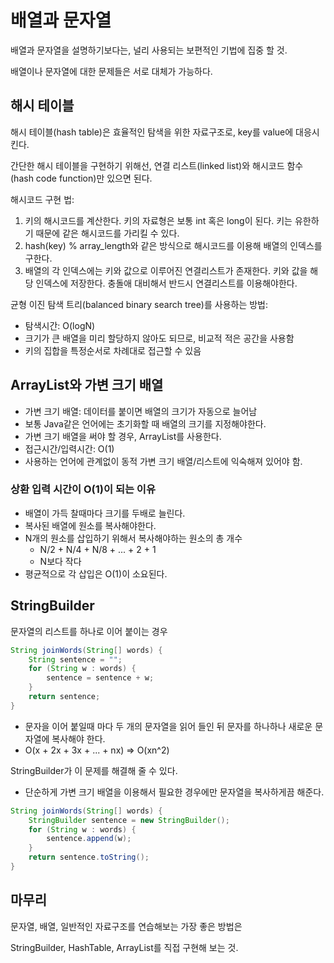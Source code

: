 # 배열과 문자열
배열과 문자열을 설명하기보다는, 널리 사용되는 보편적인 기법에 집중 할 것.

배열이나 문자열에 대한 문제들은 서로 대체가 가능하다.

## 해시 테이블
해시 테이블(hash table)은 효율적인 탐색을 위한 자료구조로, key를 value에 대응시킨다.

간단한 해시 테이블을 구현하기 위해선, 연결 리스트(linked list)와 해시코드 함수(hash code function)만 있으면 된다.

해시코드 구현 법:
1. 키의 해시코드를 계산한다. 키의 자료형은 보통 int 혹은 long이 된다. 키는 유한하기 때문에 같은 해시코드를 가리킬 수 있다.
2. hash(key) % array_length와 같은 방식으로 해시코드를 이용해 배열의 인덱스를 구한다.
3. 배열의 각 인덱스에는 키와 값으로 이루어진 연결리스트가 존재한다. 키와 값을 해당 인덱스에 저장한다. 충돌애 대비해서 반드시 연결리스트를 이용해야한다.

균형 이진 탐색 트리(balanced binary search tree)를 사용하는 방법:
- 탐색시간: O(logN)
- 크기가 큰 배열을 미리 할당하지 않아도 되므로, 비교적 적은 공간을 사용함
- 키의 집합을 특정순서로 차례대로 접근할 수 있음

## ArrayList와 가변 크기 배열
- 가변 크기 배열: 데이터를 붙이면 배열의 크기가 자동으로 늘어남
- 보통 Java같은 언어에는 초기화할 때 배열의 크기를 지정해야한다.
- 가변 크기 배열을 써야 할 경우, ArrayList를 사용한다.
- 접근시간/입력시간: O(1)
- 사용하는 언어에 관계없이 동적 가변 크기 배열/리스트에 익숙해져 있어야 함.

### 상환 입력 시간이 O(1)이 되는 이유

- 배열이 가득 찰때마다 크기를 두배로 늘린다.
- 복사된 배열에 원소를 복사해야한다.
- N개의 원소를 삽입하기 위해서 복사해야하는 원소의 총 개수
    - N/2 + N/4 + N/8 + ... + 2 + 1
    - N보다 작다
- 평균적으로 각 삽입은 O(1)이 소요된다.

## StringBuilder
문자열의 리스트를 하나로 이어 붙이는 경우
```java
String joinWords(String[] words) {
    String sentence = "";
    for (String w : words) {
        sentence = sentence + w;
    }
    return sentence;
}
```
- 문자을 이어 붙일때 마다 두 개의 문자열을 읽어 들인 뒤 문자를 하나하나 새로운 문자열에 복사해야 한다.
- O(x + 2x + 3x + ... + nx) => O(xn^2)

StringBuilder가 이 문제를 해결해 줄 수 있다.
- 단순하게 가변 크기 배열을 이용해서 필요한 경우에만 문자열을 복사하게끔 해준다.
```java
String joinWords(String[] words) {
    StringBuilder sentence = new StringBuilder();
    for (String w : words) {
        sentence.append(w);
    }
    return sentence.toString();
}
```

## 마무리
문자열, 배열, 일반적인 자료구조를 연습해보는 가장 좋은 방법은

StringBuilder, HashTable, ArrayList를 직접 구현해 보는 것.